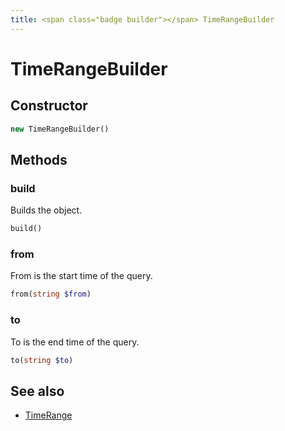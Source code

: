 ```yaml
---
title: <span class="badge builder"></span> TimeRangeBuilder
---
```

# <span class="badge builder"></span> TimeRangeBuilder

## Constructor

```php
new TimeRangeBuilder()
```
## Methods

### <span class="badge object-method"></span> build

Builds the object.

```php
build()
```

### <span class="badge object-method"></span> from

From is the start time of the query.

```php
from(string $from)
```

### <span class="badge object-method"></span> to

To is the end time of the query.

```php
to(string $to)
```

## See also

 * <span class="badge object-type-class"></span> [TimeRange](./object-TimeRange.md)
